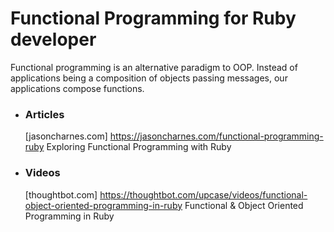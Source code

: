 # Functional Programming for Ruby developer

Functional programming is an alternative paradigm to OOP. Instead of applications being a composition of objects passing messages, our applications compose functions.

+ ### Articles

    [jasoncharnes.com] https://jasoncharnes.com/functional-programming-ruby Exploring Functional Programming with Ruby

+ ### Videos

    [thoughtbot.com] https://thoughtbot.com/upcase/videos/functional-object-oriented-programming-in-ruby Functional & Object Oriented Programming in Ruby
    
